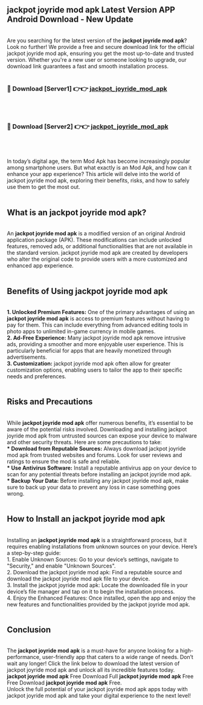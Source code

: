 ## jackpot joyride mod apk Latest Version APP Android Download - New Update
<br>
Are you searching for the latest version of the <strong>jackpot joyride mod apk</strong>? Look no further! We provide a free and secure download link for the official jackpot joyride mod apk, ensuring you get the most up-to-date and trusted version. Whether you're a new user or someone looking to upgrade, our download link guarantees a fast and smooth installation process.
<br>
<br>
<h3>🔴 Download [Server1] 👉👉 <a href="https://modyolo.store/jackpot+joyride+mod+apk">jackpot_joyride_mod_apk</a></h3><br>
<br>
<h3>🔴 Download [Server2] 👉👉 <a href="https://modyolo.store/jackpot+joyride+mod+apk">jackpot_joyride_mod_apk</a></h3><br>
<br>
<br>
In today’s digital age, the term Mod Apk has become increasingly popular among smartphone users. But what exactly is an Mod Apk, and how can it enhance your app experience? This article will delve into the world of jackpot joyride mod apk, exploring their benefits, risks, and how to safely use them to get the most out.
<br>
<br>
<h2>What is an jackpot joyride mod apk?</h2>
<br>
An <strong>jackpot joyride mod apk</strong> is a modified version of an original Android application package (APK). These modifications can include unlocked features, removed ads, or additional functionalities that are not available in the standard version. jackpot joyride mod apk are created by developers who alter the original code to provide users with a more customized and enhanced app experience.
<br>
<br>
<h2>Benefits of Using jackpot joyride mod apk</h2>
<br>
<strong> 1. Unlocked Premium Features:</strong> One of the primary advantages of using an <strong>jackpot joyride mod apk</strong> is access to premium features without having to pay for them. This can include everything from advanced editing tools in photo apps to unlimited in-game currency in mobile games.
<br>
<strong> 2. Ad-Free Experience:</strong> Many jackpot joyride mod apk remove intrusive ads, providing a smoother and more enjoyable user experience. This is particularly beneficial for apps that are heavily monetized through advertisements.
<br>
<strong> 3. Customization:</strong> jackpot joyride mod apk often allow for greater customization options, enabling users to tailor the app to their specific needs and preferences.
<br>
<br>
<h2>Risks and Precautions</h2>
<br>
While <strong>jackpot joyride mod apk</strong> offer numerous benefits, it’s essential to be aware of the potential risks involved. Downloading and installing jackpot joyride mod apk from untrusted sources can expose your device to malware and other security threats. Here are some precautions to take:
<br>
<strong> * Download from Reputable Sources:</strong> Always download jackpot joyride mod apk from trusted websites and forums. Look for user reviews and ratings to ensure the mod is safe and reliable.
<br>
<strong> * Use Antivirus Software:</strong> Install a reputable antivirus app on your device to scan for any potential threats before installing an jackpot joyride mod apk.
<br>
<strong> * Backup Your Data:</strong> Before installing any jackpot joyride mod apk, make sure to back up your data to prevent any loss in case something goes wrong.
<br>
<br>
<h2>How to Install an jackpot joyride mod apk</h2>
<br>
Installing an <strong>jackpot joyride mod apk</strong> is a straightforward process, but it requires enabling installations from unknown sources on your device. Here’s a step-by-step guide:
<br>
 1. Enable Unknown Sources: Go to your device’s settings, navigate to "Security," and enable "Unknown Sources".
<br>
 2. Download the jackpot joyride mod apk: Find a reputable source and download the jackpot joyride mod apk file to your device.
<br>
 3. Install the jackpot joyride mod apk: Locate the downloaded file in your device’s file manager and tap on it to begin the installation process.
<br>
 4. Enjoy the Enhanced Features: Once installed, open the app and enjoy the new features and functionalities provided by the jackpot joyride mod apk.
<br>
<br>
<h2><strong>Conclusion</strong></h2>
<br>
The <strong>jackpot joyride mod apk</strong> is a must-have for anyone looking for a high-performance, user-friendly app that caters to a wide range of needs. Don’t wait any longer! Click the link below to download the latest version of jackpot joyride mod apk and unlock all its incredible features today.
<br>
<strong>jackpot joyride mod apk</strong> Free Download Full <strong>jackpot joyride mod apk</strong> Free Free Download <strong>jackpot joyride mod apk</strong> Free.
<br>
Unlock the full potential of your jackpot joyride mod apk apps today with jackpot joyride mod apk and take your digital experience to the next level!